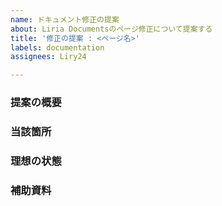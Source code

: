 ```yaml
---
name: ドキュメント修正の提案
about: Liria Documentsのページ修正について提案する
title: '修正の提案 : <ページ名>'
labels: documentation
assignees: Liry24

---
```


### 提案の概要

<!-- 修正について説明を記述してください -->
<!-- 修正が必要な箇所が複数ある場合は、それぞれ個別にissueを作成してください -->

### 当該箇所

<!-- 修正が必要な箇所を記載してください -->

### 理想の状態

<!-- 修正後の内容を記載してください -->

### 補助資料

<!-- 修正に関連する資料やスクリーンショットがありましたら添付してください -->
